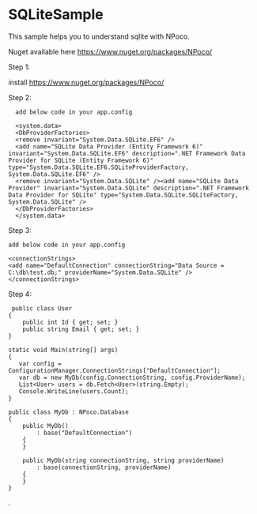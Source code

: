 # SQLiteSample

This sample helps you to understand sqlite with NPoco.

Nuget available here <https://www.nuget.org/packages/NPoco/> 

Step 1:
    
   install <https://www.nuget.org/packages/NPoco/> 

Step 2: 

      add below code in your app.config

      <system.data>
      <DbProviderFactories>
      <remove invariant="System.Data.SQLite.EF6" />
      <add name="SQLite Data Provider (Entity Framework 6)" invariant="System.Data.SQLite.EF6" description=".NET Framework Data Provider for SQLite (Entity Framework 6)" type="System.Data.SQLite.EF6.SQLiteProviderFactory, System.Data.SQLite.EF6" />
      <remove invariant="System.Data.SQLite" /><add name="SQLite Data Provider" invariant="System.Data.SQLite" description=".NET Framework Data Provider for SQLite" type="System.Data.SQLite.SQLiteFactory, System.Data.SQLite" />
      </DbProviderFactories>
      </system.data>


Step 3: 

    add below code in your app.config
    
    <connectionStrings>
    <add name="DefaultConnection" connectionString="Data Source = C:\db\test.db;" providerName="System.Data.SQLite" />
    </connectionStrings>

Step 4:

     public class User
    {
        public int Id { get; set; }
        public string Email { get; set; }
    }

    static void Main(string[] args)
    {
       var config = ConfigurationManager.ConnectionStrings["DefaultConnection"];
       var db = new MyDb(config.ConnectionString, config.ProviderName);
       List<User> users = db.Fetch<User>(string.Empty);
       Console.WriteLine(users.Count);
    }

    public class MyDb : NPoco.Database
    {
        public MyDb()
            : base("DefaultConnection")
        {
        }

        public MyDb(string connectionString, string providerName)
            : base(connectionString, providerName)
        {
        }
    }
.
